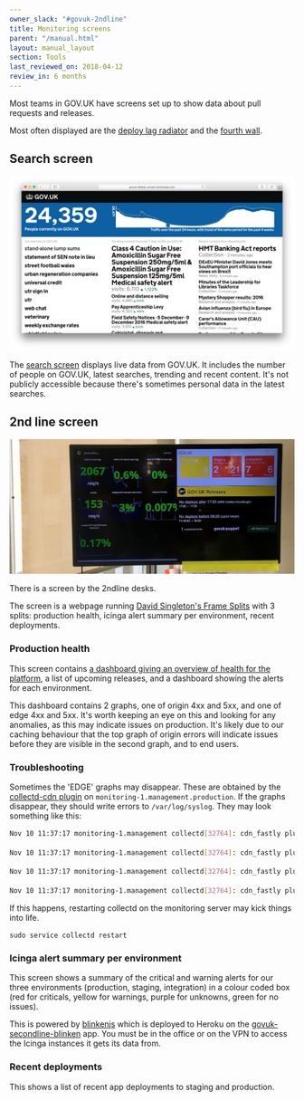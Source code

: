 ```yaml
---
owner_slack: "#govuk-2ndline"
title: Monitoring screens
parent: "/manual.html"
layout: manual_layout
section: Tools
last_reviewed_on: 2018-04-12
review_in: 6 months
---
```


Most teams in GOV.UK have screens set up to show data about pull requests and releases.

Most often displayed are the [deploy lag radiator][deploy-lag] and the [fourth wall][fourth-wall].

[deploy-lag]: https://github.com/dsingleton/deploy-lag-radiator
[fourth-wall]: https://github.com/alphagov/fourth-wall

## Search screen

![Screen shot of the search screen](images/search-screen.png)

The [search screen][search-screen] displays live data from GOV.UK. It includes the number of people on GOV.UK, latest searches, trending and recent content. It's not publicly accessible because there's sometimes personal data in the latest searches.

[search-screen]: https://github.com/alphagov/govuk-display-screen

## 2nd line screen

![Photo of the 2nd line monitoring screen](images/monitoring.jpg)

There is a screen by the 2ndline desks.

The screen is a webpage running [David Singleton's Frame Splits][frame-splits] with 3 splits: production health, icinga alert summary per environment, recent deployments.

[frame-splits]: https://github.com/dsingleton/frame-splits

### Production health

This screen contains [a dashboard giving an overview of health for the
platform][production-health],
a list of upcoming releases, and a dashboard showing the alerts for each
environment.

This dashboard contains 2 graphs, one of origin 4xx and 5xx, and one of
edge 4xx and 5xx. It's worth keeping an eye on this and looking for any
anomalies, as this may indicate issues on production. It's likely due to
our caching behaviour that the top graph of origin errors will indicate
issues before they are visible in the second graph, and to end users.

[production-health]: https://grafana.publishing.service.gov.uk/#/dashboard/file/2ndline_health.json

### Troubleshooting

Sometimes the 'EDGE' graphs may disappear. These are obtained by the
[collectd-cdn plugin][collectd-cdn] on
`monitoring-1.management.production`. If the graphs disappear, they
should write errors to `/var/log/syslog`. They may look something like
this:

```sh
Nov 10 11:37:17 monitoring-1.management collectd[32764]: cdn_fastly plugin: Failed to query service: govuk

Nov 10 11:37:17 monitoring-1.management collectd[32764]: cdn_fastly plugin: Failed to query service: tldredirect

Nov 10 11:37:17 monitoring-1.management collectd[32764]: cdn_fastly plugin: Failed to query service: assets

Nov 10 11:37:17 monitoring-1.management collectd[32764]: cdn_fastly plugin: Failed to query service: redirector
```

If this happens, restarting collectd on the monitoring server may kick
things into life.

```
sudo service collectd restart
```

[collectd-cdn]: https://github.com/gds-operations/collectd-cdn

### Icinga alert summary per environment

This screen shows a summary of the critical and warning alerts for our
three environments (production, staging, integration) in a colour coded
box (red for criticals, yellow for warnings, purple for unknowns, green for no issues).

This is powered by [blinkenjs][blinkenjs] which is deployed to Heroku on
the [govuk-secondline-blinken][secondline] app. You must be in the office
or on the VPN to access the Icinga instances it gets its data from.

[blinkenjs]: https://github.com/alphagov/blinkenjs
[secondline]: https://govuk-secondline-blinken.herokuapp.com/blinken.html

### Recent deployments

This shows a list of recent app deployments to staging and production.
